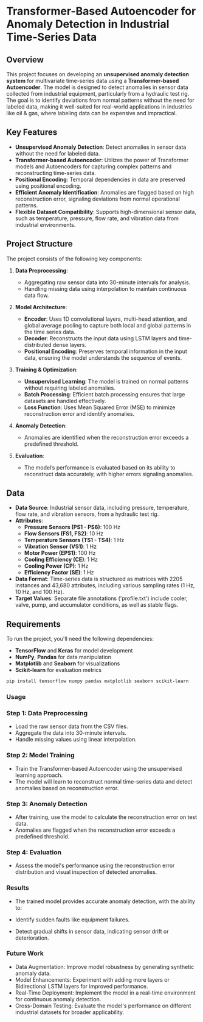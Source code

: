 # Transformer-Based Autoencoder for Anomaly Detection in Industrial Time-Series Data

## Overview

This project focuses on developing an **unsupervised anomaly detection system** for multivariate time-series data using a **Transformer-based Autoencoder**. The model is designed to detect anomalies in sensor data collected from industrial equipment, particularly from a hydraulic test rig. The goal is to identify deviations from normal patterns without the need for labeled data, making it well-suited for real-world applications in industries like oil & gas, where labeling data can be expensive and impractical.

## Key Features

- **Unsupervised Anomaly Detection**: Detect anomalies in sensor data without the need for labeled data.
- **Transformer-based Autoencoder**: Utilizes the power of Transformer models and Autoencoders for capturing complex patterns and reconstructing time-series data.
- **Positional Encoding**: Temporal dependencies in data are preserved using positional encoding.
- **Efficient Anomaly Identification**: Anomalies are flagged based on high reconstruction error, signaling deviations from normal operational patterns.
- **Flexible Dataset Compatibility**: Supports high-dimensional sensor data, such as temperature, pressure, flow rate, and vibration data from industrial environments.

## Project Structure

The project consists of the following key components:

1. **Data Preprocessing**:
   - Aggregating raw sensor data into 30-minute intervals for analysis.
   - Handling missing data using interpolation to maintain continuous data flow.

2. **Model Architecture**:
   - **Encoder**: Uses 1D convolutional layers, multi-head attention, and global average pooling to capture both local and global patterns in the time series data.
   - **Decoder**: Reconstructs the input data using LSTM layers and time-distributed dense layers.
   - **Positional Encoding**: Preserves temporal information in the input data, ensuring the model understands the sequence of events.

3. **Training & Optimization**:
   - **Unsupervised Learning**: The model is trained on normal patterns without requiring labeled anomalies.
   - **Batch Processing**: Efficient batch processing ensures that large datasets are handled effectively.
   - **Loss Function**: Uses Mean Squared Error (MSE) to minimize reconstruction error and identify anomalies.

4. **Anomaly Detection**:
   - Anomalies are identified when the reconstruction error exceeds a predefined threshold.

5. **Evaluation**:
   - The model’s performance is evaluated based on its ability to reconstruct data accurately, with higher errors signaling anomalies.

## Data

- **Data Source**: Industrial sensor data, including pressure, temperature, flow rate, and vibration sensors, from a hydraulic test rig.
- **Attributes**:
  - **Pressure Sensors (PS1 - PS6)**: 100 Hz
  - **Flow Sensors (FS1, FS2)**: 10 Hz
  - **Temperature Sensors (TS1 - TS4)**: 1 Hz
  - **Vibration Sensor (VS1)**: 1 Hz
  - **Motor Power (EPS1)**: 100 Hz
  - **Cooling Efficiency (CE)**: 1 Hz
  - **Cooling Power (CP)**: 1 Hz
  - **Efficiency Factor (SE)**: 1 Hz
- **Data Format**: Time-series data is structured as matrices with 2205 instances and 43,680 attributes, including various sampling rates (1 Hz, 10 Hz, and 100 Hz).
- **Target Values**: Separate file annotations ('profile.txt') include cooler, valve, pump, and accumulator conditions, as well as stable flags.

## Requirements

To run the project, you'll need the following dependencies:

- **TensorFlow** and **Keras** for model development
- **NumPy**, **Pandas** for data manipulation
- **Matplotlib** and **Seaborn** for visualizations
- **Scikit-learn** for evaluation metrics

```bash
pip install tensorflow numpy pandas matplotlib seaborn scikit-learn
```
### Usage
### Step 1: Data Preprocessing
* Load the raw sensor data from the CSV files.
* Aggregate the data into 30-minute intervals.
* Handle missing values using linear interpolation.
### Step 2: Model Training
* Train the Transformer-based Autoencoder using the unsupervised learning approach.
* The model will learn to reconstruct normal time-series data and detect anomalies based on reconstruction error.
### Step 3: Anomaly Detection
* After training, use the model to calculate the reconstruction error on test data.
* Anomalies are flagged when the reconstruction error exceeds a predefined threshold.
### Step 4: Evaluation
* Assess the model's performance using the reconstruction error distribution and visual inspection of detected anomalies.
### Results
* The trained model provides accurate anomaly detection, with the ability to:

* Identify sudden faults like equipment failures.
* Detect gradual shifts in sensor data, indicating sensor drift or deterioration.
###  Future Work
* Data Augmentation: Improve model robustness by generating synthetic anomaly data.
* Model Enhancements: Experiment with adding more layers or Bidirectional LSTM layers for improved performance.
* Real-Time Deployment: Implement the model in a real-time environment for continuous anomaly detection.
* Cross-Domain Testing: Evaluate the model's performance on different industrial datasets for broader applicability.
